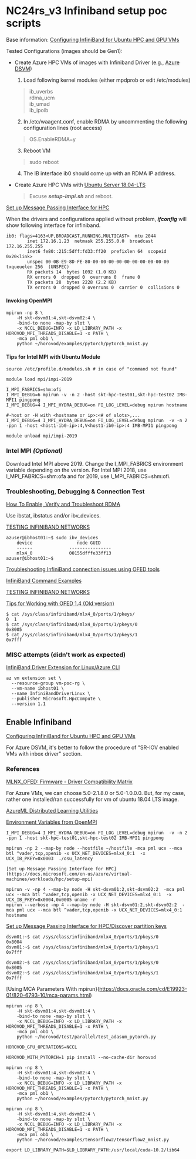 # NC24rs_v3 Infiniband setup poc scripts

Base information:
  [Configuring InfiniBand for Ubuntu HPC and GPU VMs](https://techcommunity.microsoft.com/t5/azure-compute/configuring-infiniband-for-ubuntu-hpc-and-gpu-vms/ba-p/1221351)

Tested Configurations (images should be Gen1):

-  Create Azure HPC VMs of images with Infiniband Driver (e.g., [Azure DSVM](https://docs.microsoft.com/en-us/azure/machine-learning/data-science-virtual-machine/overview))

   1. Load following kernel modules (either mpdprob or edit /etc/modules)

   > ib_uverbs   
   > rdma_ucm   
   > ib_umad   
   > ib_ipoib

    2. In /etc/waagent.conf, enable RDMA by uncommenting the following configuration lines (root access)

    > OS.EnableRDMA=y

    3. Reboot VM

    > sudo reboot

    4. The IB interface ib0 should come up with an RDMA IP address.

 - Create Azure HPC VMs with [Ubuntu Server 18.04-LTS](https://docs.microsoft.com/en-us/azure/virtual-machines/linux/cli-ps-findimage)
 
   > Excuse ***setup-impi.sh*** and reboot.

[Set up Message Passing Interface for HPC](https://docs.microsoft.com/en-us/azure/virtual-machines/workloads/hpc/setup-mpi)

When the drivers and configurations applied without problem, ***ifconfig*** will show following interface for infiniband.
```
ib0: flags=4163<UP,BROADCAST,RUNNING,MULTICAST>  mtu 2044
        inet 172.16.1.23  netmask 255.255.0.0  broadcast 172.16.255.255
        inet6 fe80::215:5dff:fd33:ff20  prefixlen 64  scopeid 0x20<link>
        unspec 00-0B-E9-8D-FE-80-00-00-00-00-00-00-00-00-00-00  txqueuelen 256  (UNSPEC)
        RX packets 14  bytes 1092 (1.0 KB)
        RX errors 0  dropped 0  overruns 0  frame 0
        TX packets 28  bytes 2228 (2.2 KB)
        TX errors 0  dropped 0 overruns 0  carrier 0  collisions 0
```
#### Invoking OpenMPI

```
mpirun -np 8 \
    -H skt-dsvm01:4,skt-dsvm02:4 \
    -bind-to none -map-by slot \
    -x NCCL_DEBUG=INFO -x LD_LIBRARY_PATH -x HOROVOD_MPI_THREADS_DISABLE=1 -x PATH \
    -mca pml ob1 \
    python ~/horovod/examples/pytorch/pytorch_mnist.py
```

#### Tips for Intel MPI with Ubuntu Module
```
source /etc/profile.d/modules.sh # in case of "command not found"

module load mpi/impi-2019

I_MPI_FABRICS=shm:ofi
I_MPI_DEBUG=6 mpirun -v -n 2 -host skt-hpc-test01,skt-hpc-test02 IMB-MPI1 pingpong
I_MPI_DEBUG=4 I_MPI_HYDRA_DEBUG=on FI_LOG_LEVEL=debug mpirun hostname

#-host or -H with <hostname or ip>:<# of slots>,...
I_MPI_DEBUG=4 I_MPI_HYDRA_DEBUG=on FI_LOG_LEVEL=debug mpirun  -v -n 2 -ppn 1 -host <host1-ib0-ip>:4,V<host1-ib0-ip>:4 IMB-MPI1 pingpong

module unload mpi/impi-2019
 ```
 
### Intel MPI ***(Optional)***

Download Intel MPI above 2019. Change the I_MPI_FABRICS environment variable depending on the version. For Intel MPI 2018, use I_MPI_FABRICS=shm:ofa and for 2019, use I_MPI_FABRICS=shm:ofi.

### Troubleshooting, Debugging & Connection Test

[How To Enable, Verify and Troubleshoot RDMA](https://community.mellanox.com/s/article/How-To-Enable-Verify-and-Troubleshoot-RDMA)

Use ibstat, ibstatus and/or ibv_devices.

[TESTING INFINIBAND NETWORKS](https://access.redhat.com/documentation/en-us/red_hat_enterprise_linux/8/html/configuring_infiniband_and_rdma_networks/testing-infiniband-networks_configuring-and-managing-networking)

```
azuser@ibhost01:~$ sudo ibv_devices
    device                 node GUID
    ------              ----------------
    mlx4_0              00155dfffe33ff13
azuser@ibhost01:~$
```

[Troubleshooting InfiniBand connection issues using OFED tools](https://software.intel.com/content/www/us/en/develop/articles/troubleshooting-infiniband-connection-issues-using-ofed-tools.html?wapkw=(sl))

[InfiniBand Command Examples](https://docs.oracle.com/cd/E19914-01/820-6705-10/appendix2.html)

[TESTING INFINIBAND NETWORKS](https://access.redhat.com/documentation/en-us/red_hat_enterprise_linux/8/html/configuring_infiniband_and_rdma_networks/testing-infiniband-networks_configuring-and-managing-networking)

[Tips for Working with OFED 1.4 (Old version)](https://www.openfabrics.org/downloads/OFED/archive/ofed-1.4/OFED-1.4-docs/OFED_tips.txt)

```
$ cat /sys/class/infiniband/mlx4_0/ports/1/pkeys/
0  1
$ cat /sys/class/infiniband/mlx4_0/ports/1/pkeys/0
0x8005
$ cat /sys/class/infiniband/mlx4_0/ports/1/pkeys/1
0x7fff
```

### MISC attempts (didn't work as expected)

[InfiniBand Driver Extension for Linux/Azure CLI](https://docs.microsoft.com/en-us/azure/virtual-machines/extensions/hpc-compute-infiniband-linux#azure-cli)

```
az vm extension set \
  --resource-group vm-poc-rg \
  --vm-name ibhost01 \
  --name InfiniBandDriverLinux \
  --publisher Microsoft.HpcCompute \
  --version 1.1 
```

## Enable Infiniband
[Configuring InfiniBand for Ubuntu HPC and GPU VMs](https://techcommunity.microsoft.com/t5/azure-compute/configuring-infiniband-for-ubuntu-hpc-and-gpu-vms/ba-p/1221351)

For Azure DSVM, it's better to follow the procedure of "SR-IOV enabled VMs with inbox driver" section.


### References

 [MLNX_OFED: Firmware - Driver Compatibility Matrix](https://www.mellanox.com/support/mlnx-ofed-matrix)
 
 For Azure VMs, we can choose 5.0-2.1.8.0 or 5.0-1.0.0.0. But, for my case, rather one installed/ran successfully for vm of ubuntu 18.04 LTS image.
 
 
[AzureML Distributed Learning Utilities](https://azure.github.io/azureml-examples/docs/cheatsheet/distributed-training/#azureml-distributed-learning-utilities)

[Environment Variables from OpenMPI](https://azure.github.io/azureml-examples/docs/cheatsheet/distributed-training/#environment-variables-from-openmpi)

```
I_MPI_DEBUG=4 I_MPI_HYDRA_DEBUG=on FI_LOG_LEVEL=debug mpirun  -v -n 2 -ppn 1 -host skt-hpc-test01,skt-hpc-test02 IMB-MPI1 pingpong

mpirun -np 2 --map-by node --hostfile ~/hostfile -mca pml ucx --mca btl ^vader,tcp,openib -x UCX_NET_DEVICES=mlx4_0:1  -x UCX_IB_PKEY=0x0003  ./osu_latency

[Set up Message Passing Interface for HPC](https://docs.microsoft.com/en-us/azure/virtual-machines/workloads/hpc/setup-mpi)

mpirun -v -np 4 --map-by node -H skt-dsvm01:2,skt-dsvm02:2  -mca pml ucx --mca btl ^vader,tcp,openib -x UCX_NET_DEVICES=mlx4_0:1  -x UCX_IB_PKEY=0x0004,0x0005 uname -r
mpirun --verbose -np 4 --map-by node -H skt-dsvm01:2,skt-dsvm02:2  -mca pml ucx --mca btl ^vader,tcp,openib -x UCX_NET_DEVICES=mlx4_0:1 hostname
```

[Set up Message Passing Interface for HPC/Discover partition keys](https://docs.microsoft.com/en-us/azure/virtual-machines/workloads/hpc/setup-mpi#discover-partition-keys)
```
dsvm01:~$ cat /sys/class/infiniband/mlx4_0/ports/1/pkeys/0
0x8004
dsvm01:~$ cat /sys/class/infiniband/mlx4_0/ports/1/pkeys/1
0x7fff

dsvm02:~$ cat /sys/class/infiniband/mlx4_0/ports/1/pkeys/0
0x8005
dsvm02:~$ cat /sys/class/infiniband/mlx4_0/ports/1/pkeys/1
0x7fff
```

[Using MCA Parameters With mpirun}(https://docs.oracle.com/cd/E19923-01/820-6793-10/mca-params.html)

```
mpirun -np 8 \
    -H skt-dsvm01:4,skt-dsvm01:4 \
    -bind-to none -map-by slot \
    -x NCCL_DEBUG=INFO -x LD_LIBRARY_PATH -x HOROVOD_MPI_THREADS_DISABLE=1 -x PATH \
    -mca pml ob1 \
    python ~/horovod/test/parallel/test_adasum_pytorch.py

HOROVOD_GPU_OPERATIONS=NCCL 

HOROVOD_WITH_PYTORCH=1 pip install --no-cache-dir horovod

mpirun -np 8 \
    -H skt-dsvm01:4,skt-dsvm02:4 \
    -bind-to none -map-by slot \
    -x NCCL_DEBUG=INFO -x LD_LIBRARY_PATH -x HOROVOD_MPI_THREADS_DISABLE=1 -x PATH \
    -mca pml ob1 \
    python ~/horovod/examples/pytorch/pytorch_mnist.py

mpirun -np 8 \
    -H skt-dsvm01:4,skt-dsvm02:4 \
    -bind-to none -map-by slot \
    -x NCCL_DEBUG=INFO -x LD_LIBRARY_PATH -x HOROVOD_MPI_THREADS_DISABLE=1 -x PATH \
    -mca pml ob1 \
    python ~/horovod/examples/tensorflow2/tensorflow2_mnist.py

export LD_LIBRARY_PATH=$LD_LIBRARY_PATH:/usr/local/cuda-10.2/lib64
```
